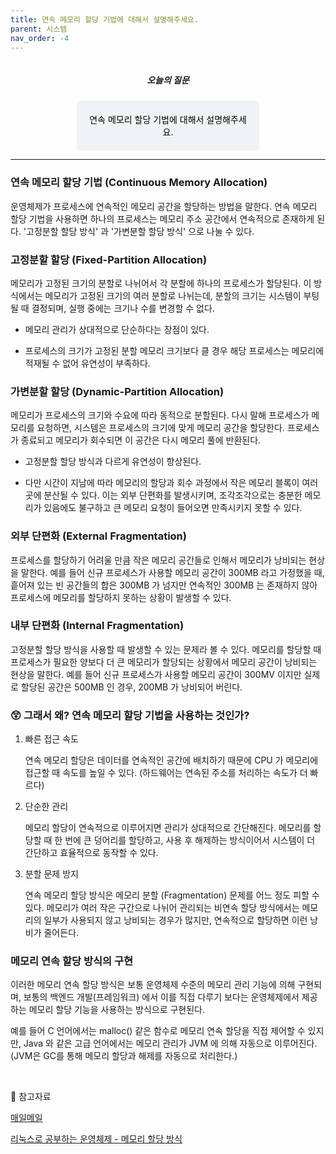 ```yaml
---
title: 연속 메모리 할당 기법에 대해서 설명해주세요.
parent: 시스템
nav_order: -4
---
```


<div style="text-align: center; display: flex;
    flex-direction: column;
    align-items: center;">
    <h5>오늘의 질문</h5>
    <div style="color: black; background-color: #F0F3F5; border-radius: 5px; width: 50%; padding: 20px;">
    연속 메모리 할당 기법에 대해서 설명해주세요.
    </div>
</div>

---

### 연속 메모리 할당 기법 (Continuous Memory Allocation)

운영체제가 프로세스에 연속적인 메모리 공간을 할당하는 방법을 말한다. 연속 메모리 할당 기법을 사용하면 하나의 프로세스는 메모리 주소 공간에서 연속적으로 존재하게 된다. '고정분할 할당 방식' 과 '가변분할 할당 방식' 으로 나눌 수 있다.

### 고정분할 할당 (Fixed-Partition Allocation)

메모리가 고정된 크기의 분할로 나뉘어서 각 분할에 하나의 프로세스가 할당된다. 이 방식에서는 메모리가 고정된 크기의 여러 분할로 나뉘는데, 분할의 크기는 시스템이 부팅될 때 결정되며, 실행 중에는 크기나 수를 변경할 수 없다.

- 메모리 관리가 상대적으로 단순하다는 장점이 있다.

- 프로세스의 크기가 고정된 분할 메모리 크기보다 클 경우 해당 프로세스는 메모리에 적재될 수 없어 유연성이 부족하다.

### 가변분할 할당 (Dynamic-Partition Allocation)

메모리가 프로세스의 크기와 수요에 따라 동적으로 분할된다. 다시 말해 프로세스가 메모리를 요청하면, 시스템은 프로세스의 크기에 맞게 메모리 공간을 할당한다. 프로세스가 종료되고 메모리가 회수되면 이 공간은 다시 메모리 풀에 반환된다.

- 고정분할 할당 방식과 다르게 유연성이 향상된다.

- 다만 시간이 지남에 따라 메모리의 할당과 회수 과정에서 작은 메모리 블록이 여러 곳에 분산될 수 있다. 이는 외부 단편화를 발생시키며, 조각조각으로는 충분한 메모리가 있음에도 불구하고 큰 메모리 요청이 들어오면 만족시키지 못할 수 있다.

### 외부 단편화 (External Fragmentation)

프로세스를 할당하기 어려울 만큼 작은 메모리 공간들로 인해서 메모리가 낭비되는 현상을 말한다. 예를 들어 신규 프로세스가 사용할 메모리 공간이 300MB 라고 가정했을 때, 흩어져 있는 빈 공간들의 합은 300MB 가 넘지만 연속적인 300MB 는 존재하지 않아 프로세스에 메모리를 할당하지 못하는 상황이 발생할 수 있다.

### 내부 단편화 (Internal Fragmentation)

고정분할 할당 방식을 사용할 때 발생할 수 있는 문제라 볼 수 있다. 메모리를 할당할 때 프로세스가 필요한 양보다 더 큰 메모리가 할당되는 상황에서 메모리 공간이 낭비되는 현상을 말한다. 예를 들어 신규 프로세스가 사용할 메모리 공간이 300MV 이지만 실제로 할당된 공간은 500MB 인 경우, 200MB 가 낭비되어 버린다.

### 😲 그래서 왜? 연속 메모리 할당 기법을 사용하는 것인가?

1. 빠른 접근 속도

    연속 메모리 할당은 데이터를 연속적인 공간에 배치하기 때문에 CPU 가 메모리에 접근할 때 속도를 높일 수 있다. (하드웨어는 연속된 주소를 처리하는 속도가 더 빠르다)

2. 단순한 관리

    메모리 할당이 연속적으로 이루어지면 관리가 상대적으로 간단해진다. 메모리를 할당할 때 한 번에 큰 덩어리를 할당하고, 사용 후 해제하는 방식이어서 시스템이 더 간단하고 효율적으로 동작할 수 있다.

3. 분할 문제 방지

    연속 메모리 할당 방식은 메모리 분할 (Fragmentation) 문제를 어느 정도 피할 수 있다. 메모리가 여러 작은 구간으로 나뉘어 관리되는 비연속 할당 방식에서는 메모리의 일부가 사용되지 않고 낭비되는 경우가 많지만, 연속적으로 할당하면 이런 낭비가 줄어든다.

### 메모리 연속 할당 방식의 구현

이러한 메모리 연속 할당 방식은 보통 운영체제 수준의 메모리 관리 기능에 의해 구현되며, 보통의 백엔드 개발(프레임워크) 에서 이를 직접 다루기 보다는 운영체제에서 제공하는 메모리 할당 기능을 사용하는 방식으로 구현된다. 

예를 들어 C 언어에서는 malloc() 같은 함수로 메모리 연속 할당을 직접 제어할 수 있지만, Java 와 같은 고급 언어에서는 메모리 관리가 JVM 에 의해 자동으로 이루어진다. (JVM은 GC를 통해 메모리 할당과 해제를 자동으로 처리한다.)

<br>

🔖 참고자료

[매일메일](https://www.maeil-mail.kr/question/200)

[리눅스로 공부하는 운영체제 - 메모리 할당 방식](https://wikidocs.net/232217)